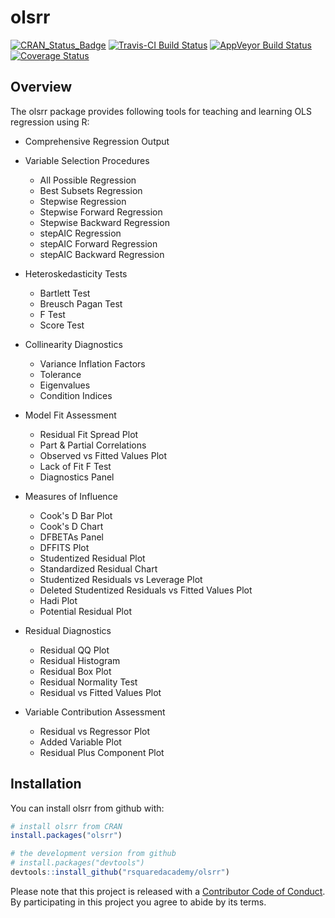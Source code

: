 
<!-- README.md is generated from README.Rmd. Please edit that file -->
olsrr
=====

[![CRAN\_Status\_Badge](http://www.r-pkg.org/badges/version/olsrr)](https://cran.r-project.org/package=olsrr) [![Travis-CI Build Status](https://travis-ci.org/rsquaredacademy/olsrr.svg?branch=master)](https://travis-ci.org/rsquaredacademy/olsrr) [![AppVeyor Build Status](https://ci.appveyor.com/api/projects/status/github/rsquaredacademy/olsrr?branch=master&svg=true)](https://ci.appveyor.com/project/rsquaredacademy/olsrr) [![Coverage Status](https://img.shields.io/codecov/c/github/rsquaredacademy/olsrr/master.svg)](https://codecov.io/github/rsquaredacademy/olsrr?branch=master)

Overview
--------

The olsrr package provides following tools for teaching and learning OLS regression using R:

-   Comprehensive Regression Output

-   Variable Selection Procedures
    -   All Possible Regression
    -   Best Subsets Regression
    -   Stepwise Regression
    -   Stepwise Forward Regression
    -   Stepwise Backward Regression
    -   stepAIC Regression
    -   stepAIC Forward Regression
    -   stepAIC Backward Regression
-   Heteroskedasticity Tests
    -   Bartlett Test
    -   Breusch Pagan Test
    -   F Test
    -   Score Test
-   Collinearity Diagnostics
    -   Variance Inflation Factors
    -   Tolerance
    -   Eigenvalues
    -   Condition Indices
-   Model Fit Assessment
    -   Residual Fit Spread Plot
    -   Part & Partial Correlations
    -   Observed vs Fitted Values Plot
    -   Lack of Fit F Test
    -   Diagnostics Panel
-   Measures of Influence
    -   Cook's D Bar Plot
    -   Cook's D Chart
    -   DFBETAs Panel
    -   DFFITS Plot
    -   Studentized Residual Plot
    -   Standardized Residual Chart
    -   Studentized Residuals vs Leverage Plot
    -   Deleted Studentized Residuals vs Fitted Values Plot
    -   Hadi Plot
    -   Potential Residual Plot
-   Residual Diagnostics
    -   Residual QQ Plot
    -   Residual Histogram
    -   Residual Box Plot
    -   Residual Normality Test
    -   Residual vs Fitted Values Plot
-   Variable Contribution Assessment
    -   Residual vs Regressor Plot
    -   Added Variable Plot
    -   Residual Plus Component Plot

Installation
------------

You can install olsrr from github with:

``` r
# install olsrr from CRAN
install.packages("olsrr")

# the development version from github
# install.packages("devtools")
devtools::install_github("rsquaredacademy/olsrr")
```

Please note that this project is released with a [Contributor Code of Conduct](CONDUCT.md). By participating in this project you agree to abide by its terms.
